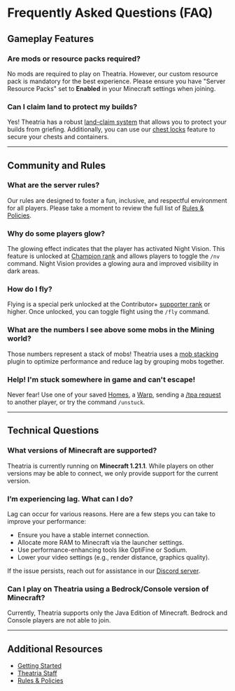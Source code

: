 # Frequently Asked Questions (FAQ)

## Gameplay Features

### Are mods or resource packs required?
No mods are required to play on Theatria. However, our custom resource pack is mandatory for the best experience. Please ensure you have "Server Resource Packs" set to **Enabled** in your Minecraft settings when joining.

### Can I claim land to protect my builds?
Yes! Theatria has a robust [land-claim system](../gameplay-features/land-claiming.md) that allows you to protect your builds from griefing. Additionally, you can use our [chest locks](../gameplay-features/chest-locks.md) feature to secure your chests and containers. 

---

## Community and Rules

### What are the server rules?
Our rules are designed to foster a fun, inclusive, and respectful environment for all players. Please take a moment to review the full list of [Rules & Policies](../rules-policies/README.md).

### Why do some players glow?
The glowing effect indicates that the player has activated Night Vision. This feature is unlocked at [Champion rank](../gameplay-features//ranks/mythic-tier/02-champion.md) and allows players to toggle the `/nv` command. Night Vision provides a glowing aura and improved visibility in dark areas.

### How do I fly?
Flying is a special perk unlocked at the Contributor+ [supporter rank](../gameplay-features/feature-shop.md) or higher. Once unlocked, you can toggle flight using the `/fly` command.

### What are the numbers I see above some mobs in the Mining world?
Those numbers represent a stack of mobs! Theatria uses a [mob stacking](../gameplay-features/mob-stacking.md) plugin to optimize performance and reduce lag by grouping mobs together.

### Help! I'm stuck somewhere in game and can't escape!
Never fear! Use one of your saved [Homes](../getting-around/homes.md), a [Warp](../getting-around//warps.md), sending a [/tpa request](../getting-around/tpa.md) to another player, or try the command `/unstuck`.

---

## Technical Questions

### What versions of Minecraft are supported?
Theatria is currently running on **Minecraft 1.21.1**. While players on other versions may be able to connect, we only provide support for the current version.

### I’m experiencing lag. What can I do?
Lag can occur for various reasons. Here are a few steps you can take to improve your performance:
- Ensure you have a stable internet connection.
- Allocate more RAM to Minecraft via the launcher settings.
- Use performance-enhancing tools like OptiFine or Sodium.
- Lower your video settings (e.g., render distance, graphics quality).

If the issue persists, reach out for assistance in our [Discord server](https://discord.gg/SHgauw8eN8).

### Can I play on Theatria using a Bedrock/Console version of Minecraft?
Currently, Theatria supports only the Java Edition of Minecraft. Bedrock and Console players are not able to join.

---

## Additional Resources

- [Getting Started](./getting-started.md)
- [Theatria Staff](./staff/README.md)
- [Rules & Policies](../rules-policies/)

